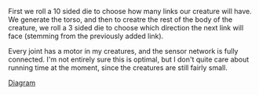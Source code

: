 First we roll a 10 sided die to choose how many links our creature will have. We generate the torso, and then to creatre
the rest of the body of the creature, we roll a 3 sided die to choose which direction the next link will face (stemming from the previously added link).

Every joint has a motor in my creatures, and the sensor network is fully connected. I'm not entirely sure this is optimal, but I don't quite care about running time at the moment, since the creatures are still fairly small.


[Diagram](https://github.com/joshualevitas/bots/blob/a7/IMG_0109.jpg)